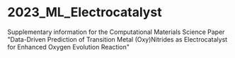 # 2023_ML_Electrocatalyst
Supplementary information for the Computational Materials Science Paper "Data-Driven Prediction of Transition Metal (Oxy)Nitrides as Electrocatalyst for Enhanced Oxygen Evolution Reaction"

